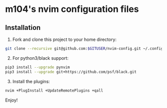 # m104's nvim configuration files

## Installation

1. Fork and clone this project to your home directory:

```sh
git clone --recursive git@github.com:$GITUSER/nvim-config.git ~/.config/nvim
```

2. For python3/black support:

```sh
pip3 install --upgrade pynvim
pip3 install --upgrade git+https://github.com/psf/black.git
```

3. Install the plugins:

```sh
nvim +PlugInstall +UpdateRemotePlugins +qall
```

Enjoy!
